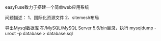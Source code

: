 ﻿easyFuse致力于搭建一个简单web应用系统

问题描述：
	1、国际化资源文件
	2、sitemesh布局

导出Mysql数据库
在/MySQL/MySQL Server 5.6/bin目录，执行
mysqldump -uroot -p database > database.sql